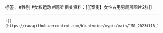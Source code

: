 标签： #性别 #女权运动 #厕所 
相关资料：[[【案例】女性占用男厕所图片2张]]
***
    ![](https://raw.githubusercontent.com/bluntvoice/mypic/main/IMG_20230118_134217_391.jpg)